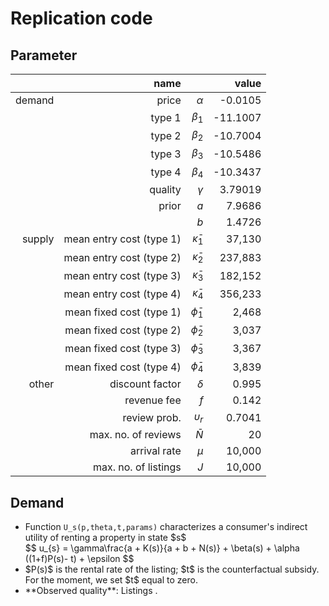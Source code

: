 # Replication code

## Parameter

|  | name |            |  value |
| ---: | ---: | ---------: | ------: |
| demand | price | $\alpha$ | -0.0105 |
|| type 1 | $\beta_1$ | -11.1007 |
|| type 2 | $\beta_2$ | -10.7004 |
|| type 3 | $\beta_3$ | -10.5486 |
|| type 4 | $\beta_4$ | -10.3437 |
|| quality | $\gamma$ | 3.79019 |
|| prior | $a$ | 7.9686 |
||  | $b$ | 1.4726 |
| supply | mean entry cost (type 1) | $\bar \kappa_1$ | 37,130 |
|  | mean entry cost (type 2) | $\bar \kappa_2$ | 237,883 |
|  | mean entry cost (type 3) | $\bar \kappa_3$ | 182,152 |
|  | mean entry cost (type 4) | $\bar \kappa_4$ | 356,233 |
|| mean fixed cost (type 1) | $\bar \phi_1$ | 2,468 |
|| mean fixed cost (type 2) | $\bar \phi_2$ | 3,037 |
|| mean fixed cost (type 3) | $\bar \phi_3$ | 3,367 |
|| mean fixed cost (type 4) | $\bar \phi_4$ | 3,839 |
| other | discount factor | $\delta$ | 0.995 |
|  | revenue fee | $f$ | 0.142 |
|  | review prob. | $\upsilon_r$ | 0.7041 |
|  | max. no. of reviews | $\bar N$ | 20 |
|  | arrival rate | $\mu$ | 10,000 |
|  | max. no. of listings | $J$ | 10,000 |

## Demand

<ul>
  <li> Function <code>U_s(p,theta,t,params)</code> characterizes a consumer's indirect utility of renting a property in state $s$ </li>
  $$ u_{s} = \gamma\frac{a + K(s)}{a + b + N(s)} + \beta(s) + \alpha ((1+f)P(s)- t) + \epsilon $$
  <li> $P(s)$ is the rental rate of the listing; $t$ is the counterfactual subsidy. For the moment, we set $t$ equal to zero. </li>
  <li> **Observed quality**: Listings . </li>
</ul>
